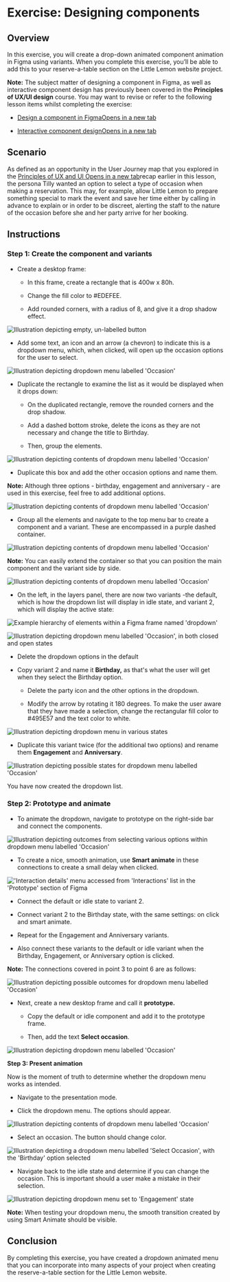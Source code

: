 Exercise: Designing components
==============================

**Overview**
------------

In this exercise, you will create a drop-down animated component animation in Figma using variants. When you complete this exercise, you’ll be able to add this to your reserve-a-table section on the Little Lemon website project.

**Note:** The subject matter of designing a component in Figma, as well as interactive component design has previously been covered in the **Principles of UX/UI design** course. You may want to revise or refer to the following lesson items whilst completing the exercise:

*   [Design a component in FigmaOpens in a new tab](https://www.coursera.org/learn/principles-of-ux-ui-design/supplement/QZ7nG/exercise-design-a-component-in-figma)
    
*   [Interactive component designOpens in a new tab](https://www.coursera.org/learn/principles-of-ux-ui-design/supplement/x0Zh3/exercise-interactive-component-design)
    

**Scenario**
------------

As defined as an opportunity in the User Journey map that you explored in the [Principles of UX and UI Opens in a new tab](https://www.coursera.org/learn/principles-of-ux-ui-design/home/week/1)recap earlier in this lesson, the persona Tilly wanted an option to select a type of occasion when making a reservation. This may, for example, allow Little Lemon to prepare something special to mark the event and save her time either by calling in advance to explain or in order to be discreet, alerting the staff to the nature of the occasion before she and her party arrive for her booking.

**Instructions**
----------------

### **Step 1: Create the component and variants**

*   Create a desktop frame:
    
    *   In this frame, create a rectangle that is 400w x 80h.
        
    *   Change the fill color to #EDEFEE.
        
    *   Add rounded corners, with a radius of 8, and give it a drop shadow effect.
        

![Illustration depicting empty, un-labelled button](https://d3c33hcgiwev3.cloudfront.net/imageAssetProxy.v1/1cTTn9YqSD2Y8WnixBkTLA_33a9f6b2053e4e84b460f11dde5856e1_image.png?expiry=1698537600000&hmac=ibwi211utl75x10OAkAu__gnDJVgM3t6D7FkQ_d8TJE)

*   Add some text, an icon and an arrow (a chevron) to indicate this is a dropdown menu, which, when clicked, will open up the occasion options for the user to select.
    

![Illustration depicting dropdown menu labelled 'Occasion'](https://d3c33hcgiwev3.cloudfront.net/imageAssetProxy.v1/mrwkDHCuQCuKD9KxZij7Ig_b3ee2bd13bb249c0a15e909c1f213ee1_image.png?expiry=1698537600000&hmac=M_vyNbC7mcvD1IqaPOv1XrAksVitTOKzl0kd7Pr_e14)

*   Duplicate the rectangle to examine the list as it would be displayed when it drops down:
    
    *   On the duplicated rectangle, remove the rounded corners and the drop shadow.
        
    *   Add a dashed bottom stroke, delete the icons as they are not necessary and change the title to Birthday. 
        
    *   Then, group the elements.
        

![Illustration depicting contents of dropdown menu labelled 'Occasion'](https://d3c33hcgiwev3.cloudfront.net/imageAssetProxy.v1/UJNcrG2YT8mp5rud5bk1Ow_521fc390999e42c9a662c03d7addf2e1_image.png?expiry=1698537600000&hmac=QOatvM1TPkipMAaogVSIc2RfU5rXTGs5nxndMm2Tue0)

*   Duplicate this box and add the other occasion options and name them. 
    

**Note:** Although three options - birthday, engagement and anniversary - are used in this exercise, feel free to add additional options.

![Illustration depicting contents of dropdown menu labelled 'Occasion'](https://d3c33hcgiwev3.cloudfront.net/imageAssetProxy.v1/0BYx3UMDSkuPCwZrC2Ptyg_e54b7801c16146fd9c3708aeba1a4fe1_image.png?expiry=1698537600000&hmac=HKBjPXAeo6XxAdLLMwvmkg0at0OEJH9zh3VRHqruXlE)

*   Group all the elements and navigate to the top menu bar to create a component and a variant. These are encompassed in a purple dashed container.
    

![Illustration depicting contents of dropdown menu labelled 'Occasion'](https://d3c33hcgiwev3.cloudfront.net/imageAssetProxy.v1/6QqNy7BiTEu__TzYZ0R8ng_03c1196ae54545008277ac896e7569e1_image.png?expiry=1698537600000&hmac=whu8N5je6cwpxURKLI7tzdUMpxO68jXozhG50NWTsNQ)

**Note:** You can easily extend the container so that you can position the main component and the variant side by side.

![Illustration depicting contents of dropdown menu labelled 'Occasion'](https://d3c33hcgiwev3.cloudfront.net/imageAssetProxy.v1/ylQ6TQf3TjyhEtXKoMme6A_4827b43e1a43400086d61b590c8ebae1_image.png?expiry=1698537600000&hmac=MVcQqknEbyUJ6UKsjDSh_8WDtN8vnnSPQEB5PhtkFQ4)

*   On the left, in the layers panel, there are now two variants -the default, which is how the dropdown list will display in idle state, and variant 2, which will display the active state:
    

![Example hierarchy of elements within a Figma frame named 'dropdown'](https://d3c33hcgiwev3.cloudfront.net/imageAssetProxy.v1/8nBSBrsOScmYINEOaAm7cw_b1769f20365e4640874250b0cccaa7e1_image.png?expiry=1698537600000&hmac=RzM1gmaJot3H02mwbfIm5-un7m9-ITHfWrRyWr6RESw)

![Illustration depicting dropdown menu labelled 'Occasion', in both closed and open states](https://d3c33hcgiwev3.cloudfront.net/imageAssetProxy.v1/6-2kWZv-QTi8loMzpe2YrA_3b7031cda7114275983168ca0ffda8e1_image.png?expiry=1698537600000&hmac=VVzg9a6k-6q9OdtCtU8Fsu_zslz45G8NmS-0kau4n2o)

*   Delete the dropdown options in the default
    
*   Copy variant 2 and name it **Birthday,** as that's what the user will get when they select the Birthday option. 
    
    *   Delete the party icon and the other options in the dropdown. 
        
    *   Modify the arrow by rotating it 180 degrees. To make the user aware that they have made a selection, change the rectangular fill color to #495E57 and the text color to white.
        

![Illustration depicting dropdown menu in various states](https://d3c33hcgiwev3.cloudfront.net/imageAssetProxy.v1/8oI9HvlKQnOKqfQwTJ6vhQ_7004a257ef964447b292f243c53e29e1_image.png?expiry=1698537600000&hmac=4xgTTo5V6c6ZXAs-diiOrXWKLhcIXYp1_yVOZ3o_YFw)

*   Duplicate this variant twice (for the additional two options) and rename them **Engagement** and **Anniversary**.
    

![Illustration depicting possible states for dropdown menu labelled 'Occasion'](https://d3c33hcgiwev3.cloudfront.net/imageAssetProxy.v1/kp2gLtJFSQysamigmPoS-A_d98da9a9d8c14b0e81511ad301cedee1_image.png?expiry=1698537600000&hmac=wng0tig1dLsab29yiNdWMTJP8snsSSBmhLtkcqUPsAk)

You have now created the dropdown list.

### **Step 2: Prototype and animate** 

*   To animate the dropdown, navigate to prototype on the right-side bar and connect the components.
    

![Illustration depicting outcomes from selecting various options within dropdown menu labelled 'Occasion'](https://d3c33hcgiwev3.cloudfront.net/imageAssetProxy.v1/low2YZ7PRAiIJXDPVEvUhw_74999dd0bba24a82a26744907a6a57e1_image.png?expiry=1698537600000&hmac=nlzKjhiucdWV7_0GMncm-IhhnDQa8tDAZTOZXO_uKIs)

*   To create a nice, smooth animation, use **Smart animate** in these connections to create a small delay when clicked.
    

!['Interaction details' menu accessed from 'Interactions' list in the 'Prototype' section of Figma](https://d3c33hcgiwev3.cloudfront.net/imageAssetProxy.v1/bwQrpQH-SrC-cbPbXm15aQ_47feeb23e7a44753b3d06b61d6a2e8e1_image.png?expiry=1698537600000&hmac=OMaAmv8kqwtmmnChR1yFyd_Gzy9cjlyryn2lRiy3PsU)

*   Connect the default or idle state to variant 2. 
    
*   Connect variant 2 to the Birthday state, with the same settings: on click and smart animate.
    
*   Repeat for the Engagement and Anniversary variants.
    
*   Also connect these variants to the default or idle variant when the Birthday, Engagement, or Anniversary option is clicked. 
    

**Note:** The connections covered in point 3 to point 6 are as follows:

![Illustration depicting possible outcomes for dropdown menu labelled 'Occasion'](https://d3c33hcgiwev3.cloudfront.net/imageAssetProxy.v1/99taxBhdTqWNNdxLe9PnHw_9f1d594d0dac4438a08d19596402b3e1_image.png?expiry=1698537600000&hmac=CDTitjvYy0aN8yep9uOb7t_WmlDdkmjU8rXdh137XgM)

*   Next, create a new desktop frame and call it **prototype.**
    
    *   Copy the default or idle component and add it to the prototype frame.
        
    *   Then, add the text **Select occasion**.
        

![Illustration depicting dropdown menu labelled 'Occasion'](https://d3c33hcgiwev3.cloudfront.net/imageAssetProxy.v1/yIDrgN7YRpucdK274Y1vtw_b5ff22f9d9d54c8388e5beb31e9b9ce1_image.png?expiry=1698537600000&hmac=MMCfuAhdi7Hoay4HSLADssneczpslLA-FakznCIcDOo)

**Step 3: Present animation** 

Now is the moment of truth to determine whether the dropdown menu works as intended.

*   Navigate to the presentation mode.
    
*   Click the dropdown menu. The options should appear.
    

![Illustration depicting contents of dropdown menu labelled 'Occasion'](https://d3c33hcgiwev3.cloudfront.net/imageAssetProxy.v1/dEgu5jI3Txyu8cecg3yilA_e180b81df3ee42cd807bfd48eb729de1_image.png?expiry=1698537600000&hmac=2rBi13OqvoACqy_l4QFhvprOBHlgS-QUfQJ9J6LaDCc)

*   Select an occasion. The button should change color.
    

![Illustration depicting a dropdown menu labelled 'Select Occasion', with the 'Birthday' option selected](https://d3c33hcgiwev3.cloudfront.net/imageAssetProxy.v1/tWYxECH0TiqS7Lvm21S4SA_e5b52d216a0b40af9412cf1f847910e1_image.png?expiry=1698537600000&hmac=LvE2ZijqXmjWymx8IuhSy_xLPh8btRzeCj4VXGe2YIY)

*   Navigate back to the idle state and determine if you can change the occasion. This is important should a user make a mistake in their selection. 
    

![Illustration depicting dropdown menu set to 'Engagement' state](https://d3c33hcgiwev3.cloudfront.net/imageAssetProxy.v1/a6p3l27mTYyuJE2gCvm_Sw_89f14ff261c04b6b89ce47153a9949e1_image.png?expiry=1698537600000&hmac=TCK_YF2z6wWMtAmUQNJcTRbdxugZ8jyoSinAr1iVfXM)

**Note:** When testing your dropdown menu, the smooth transition created by using Smart Animate should be visible.

**Conclusion**
--------------

By completing this exercise, you have created a dropdown animated menu that you can incorporate into many aspects of your project when creating the reserve-a-table section for the Little Lemon website.
